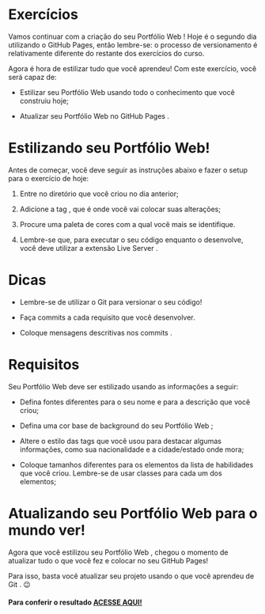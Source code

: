 # Exercícios

Vamos continuar com a criação do seu Portfólio Web ! Hoje é o segundo dia utilizando o GitHub Pages, então lembre-se: o processo de versionamento é relativamente diferente do restante dos exercícios do curso.

Agora é hora de estilizar tudo que você aprendeu! Com este exercício, você será capaz de:

- Estilizar seu Portfólio Web usando todo o conhecimento que você construiu hoje;

- Atualizar seu Portfólio Web no GitHub Pages .

# Estilizando seu Portfólio Web!

Antes de começar, você deve seguir as instruções abaixo e fazer o setup para o exercício de hoje:

1. Entre no diretório que você criou no dia anterior;

2. Adicione a tag <style></style> , que é onde você vai colocar suas alterações;

3. Procure uma paleta de cores com a qual você mais se identifique.

4. Lembre-se que, para executar o seu código enquanto o desenvolve, você deve utilizar a extensão Live Server .

# Dicas

- Lembre-se de utilizar o Git para versionar o seu código!

- Faça commits a cada requisito que você desenvolver.

- Coloque mensagens descritivas nos commits .

# Requisitos

Seu Portfólio Web deve ser estilizado usando as informações a seguir:

- Defina fontes diferentes para o seu nome e para a descrição que você criou;

- Defina uma cor base de background do seu Portfólio Web ;

- Altere o estilo das tags que você usou para destacar algumas informações, como sua nacionalidade e a cidade/estado onde mora;

- Coloque tamanhos diferentes para os elementos da lista de habilidades que você criou. Lembre-se de usar classes para cada um dos elementos;

# Atualizando seu Portfólio Web para o mundo ver!

Agora que você estilizou seu Portfólio Web , chegou o momento de atualizar tudo o que você fez e colocar no seu GitHub Pages!

Para isso, basta você atualizar seu projeto usando o que você aprendeu de Git . 😉

####  Para conferir o resultado [ACESSE AQUI!](https://tuzinf5.github.io/)